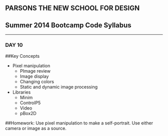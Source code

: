 ## PARSONS THE NEW SCHOOL FOR DESIGN
## Summer 2014 Bootcamp Code Syllabus
-------------------------------------------------------------------

### DAY 10

##Key Concepts
* Pixel manipulation
  * PImage review
  * Image display 
  * Changing colors
  * Static and dynamic image processing
* Libraries
  * Minim
  * ControlP5
  * Video
  * pBox2D
  
##Homework:
Use pixel manipulation to make a self-portrait. Use either camera or image as a source.
